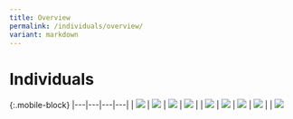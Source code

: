 ```yaml
---
title: Overview
permalink: /individuals/overview/
variant: markdown
---
```

# Individuals

{:.mobile-block}
|---|---|---|---|
| [![](/images/individuals/individuals(1).jpg)](/individuals/going-through-customs/arrivals)  | [![](/images/individuals/individuals(2).jpg)](/individuals/buying-over-the-internet/)  |  [![](/images/individuals/individuals(3).jpg)](/individuals/gst-exemption-for-investment-precious-metals/) |  [![](/images/individuals/individuals(4).jpg)](/individuals/moving-to-singapore/) |
|  [![](/images/individuals/individuals(5).jpg)](/individuals/importing-personal-pets/) |  [![](/images/individuals/individuals(6).jpg)](/individuals/importing-dutiable-motor-vehicles/) | [![](/images/individuals/individuals(7).jpg)](/individuals/home-brewed-beer-and-other-fermented-liquors/)  |  [![](/images/individuals/individuals(8).jpg)](/individuals/transfer-of-remains-for-cremation-or-burial/) |
| [![](/images/individuals/picture7.png)](/individuals/importing-goods/import-procedures/re-importing-of-goods-sent-overseas-for-activities/)